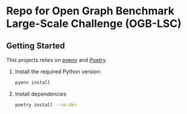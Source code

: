 # Repo for Open Graph Benchmark Large-Scale Challenge (OGB-LSC)

## Getting Started

This projects relies on [pyenv](https://github.com/pyenv/pyenv) and [Poetry](https://python-poetry.org/docs/).

1. Install the required Python version:

   ```bash
   pyenv install
   ```

2. Install dependencies

   ```bash
   poetry install --no-dev
   ```
